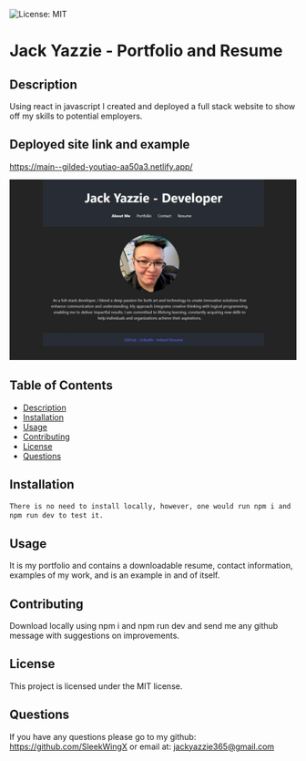 ![License: MIT](https://img.shields.io/badge/License-MIT-yellow.svg)
# Jack Yazzie - Portfolio and Resume

## Description
Using react in javascript I created and deployed a full stack website to show off my skills to potential employers.

## Deployed site link and example

https://main--gilded-youtiao-aa50a3.netlify.app/

![alt text](public/img/DeployedExample.JPG)

## Table of Contents
- [Description](#description)
- [Installation](#installation)
- [Usage](#usage)
- [Contributing](#contributing)
- [License](#license)
- [Questions](#questions)

## Installation
```
There is no need to install locally, however, one would run npm i and npm run dev to test it.
```

## Usage
It is my portfolio and contains a downloadable resume, contact information, examples of my work, and is an example in and of itself.

## Contributing
Download locally using npm i and npm run dev and send me any github message with suggestions on improvements.

## License
This project is licensed under the MIT license.

## Questions
If you have any questions please go to my github:
https://github.com/SleekWingX 
or email at:
jackyazzie365@gmail.com